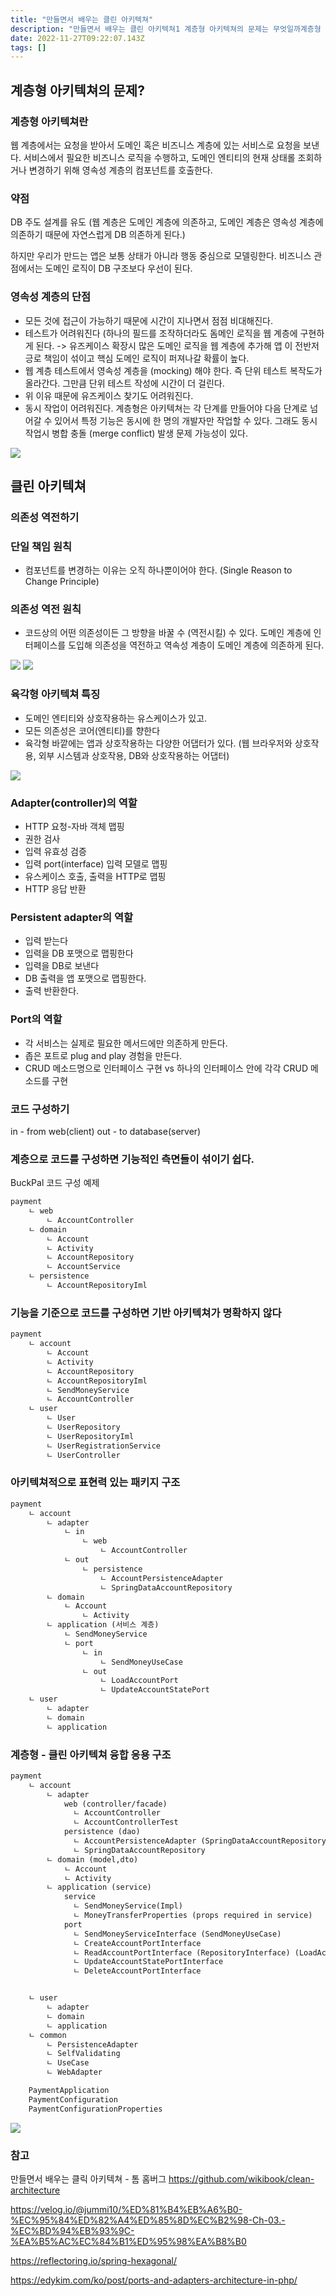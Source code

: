 ```yaml
---
title: "만들면서 배우는 클린 아키텍쳐"
description: "만들면서 배우는 클린 아키텍쳐1 계층형 아키텍쳐의 문제는 무엇일까계층형 아키텍쳐란웹 계층에서는 요청을 받아서 도메인 혹은 비즈니스 계층에 있는 서비스로 요청을 보낸다.서비스에서 필요한 비즈니스 로직을 수행하고, 도메인 엔티티의 현재 상태롤 조회하거나 변경하기 위해 영"
date: 2022-11-27T09:22:07.143Z
tags: []
---
```

## 계층형 아키텍쳐의 문제?

### 계층형 아키텍쳐란
웹 계층에서는 요청을 받아서 도메인 혹은 비즈니스 계층에 있는 서비스로 요청을 보낸다.
서비스에서 필요한 비즈니스 로직을 수행하고, 도메인 엔티티의 현재 상태롤 조회하거나 변경하기 위해 영속성 계층의 컴포넌트를 호출한다. 


### 약점
DB 주도 설계를 유도 (웹 계층은 도메인 계층에 의존하고, 도메인 계층은 영속성 계층에 의존하기 때문에 자연스럽게 DB 의존하게 된다.)

하지만 우리가 만드는 앱은 보통 상태가 아니라 행동 중심으로 모델링한다. 
비즈니스 관점에서는 도메인 로직이 DB 구조보다 우선이 된다.  

### 영속성 계층의 단점
- 모든 것에 접근이 가능하기 때문에 시간이 지나면서 점점 비대해진다. 
- 테스트가 어려워진다 (하나의 필드를 조작하더라도 돔메인 로직을 웹 계층에 구현하게 된다. -> 유즈케이스 확장시 많은 도메인 로직을 웹 계층에 추가해 앱 이 전반저긍로 책임이 섞이고 핵심 도메인 로직이 퍼져나갈 확률이 높다. 
- 웹 계층 테스트에서 영속성 계층을 (mocking) 해야 한다. 즉 단위 테스트 복작도가 올라간다. 그만큼 단위 테스트 작성에 시간이 더 걸린다. 
- 위 이유 때문에 유즈케이스 찾기도 어려워진다. 
- 동시 작업이 어려워진다. 계층형은 아키텍쳐는 각 단계를 만들어야 다음 단계로 넘어갈 수 있어서 특정 기능은 동시에 한 명의 개발자만 작업할 수 있다. 그래도 동시 작업시 병합 충돌 (merge conflict) 발생 문제 가능성이 있다.

![](/velogimages/26b704d3-3816-4ef3-8ddf-3861e5df07d0-image.png)

## 클린 아키텍쳐 
### 의존성 역전하기
### 단일 책임 원칙
- 컴포넌트를 변경하는 이유는 오직 하나뿐이어야 한다.  (Single Reason to Change Principle) 
### 의존성 역전 원칙
- 코드상의 어떤 의존성이든 그 방향을 바꿀 수 (역전시킬) 수 있다. 도메인 계층에 인터페이스를 도입해 의존성을 역전하고 역속성 계층이 도메인 계층에 의존하게 된다. 

![](/velogimages/fb2cdf43-b1e5-4a31-b3c5-489f307b5aa2-image.png)
![](/velogimages/b879ecb4-3f13-4372-91c9-bb7fd7054b0b-image.png)


### 육각형 아키텍쳐 특징 
- 도메인 엔티티와 상호작용하는 유스케이스가 있고.
- 모든 의존성은 코어(엔티티)를 향한다
- 육각형 바깥에는 앱과 상호작용하는 다양한 어댑터가 있다. (웹 브라우저와 상호작용, 외부 시스템과 상호작용, DB와 상호작용하는 어댑터) 

![](/velogimages/593a7adf-a127-4670-a39c-25d2b79969d9-image.png)

### Adapter(controller)의 역할
- HTTP 요청-자바 객체 맵핑
- 권한 검사
- 입력 유효성 검증
- 입력 port(interface) 입력 모델로 맵핑
- 유스케이스 호출, 출력을 HTTP로 맵핑
- HTTP 응답 반환

### Persistent adapter의 역할
- 입력 받는다
- 입력을 DB 포맷으로 맵핑한다
- 입력을 DB로 보낸다
- DB 출력을 앱 포맷으로 맵핑한다.
- 출력 반환한다.

### Port의 역할
- 각 서비스는 실제로 필요한 메서드에만 의존하게 만든다.
- 좁은 포트로 plug and play 경험을 만든다. 
- CRUD 메소드명으로 인터페이스 구현 vs 하나의 인터페이스 안에 각각 CRUD 메소드를 구현

### 코드 구성하기 
in - from web(client)
out - to database(server)
### 계층으로 코드를 구성하면 기능적인 측면들이 섞이기 쉽다. 
BuckPal 코드 구성 예제
```xml
payment
    ㄴ web
        ㄴ AccountController
    ㄴ domain
        ㄴ Account
        ㄴ Activity
        ㄴ AccountRepository
        ㄴ AccountService
    ㄴ persistence
        ㄴ AccountRepositoryIml
```

### 기능을 기준으로 코드를 구성하면 기반 아키텍쳐가 명확하지 않다
```xml
payment
    ㄴ account
        ㄴ Account
        ㄴ Activity
        ㄴ AccountRepository
        ㄴ AccountRepositoryIml
        ㄴ SendMoneyService
        ㄴ AccountController
    ㄴ user
        ㄴ User
        ㄴ UserRepository
        ㄴ UserRepositoryIml
        ㄴ UserRegistrationService
        ㄴ UserController
```

### 아키텍쳐적으로 표현력 있는 패키지 구조
```xml
payment
    ㄴ account
        ㄴ adapter
            ㄴ in
                ㄴ web
                    ㄴ AccountController
            ㄴ out
                ㄴ persistence
                    ㄴ AccountPersistenceAdapter
                    ㄴ SpringDataAccountRepository
        ㄴ domain
            ㄴ Account
		        ㄴ Activity
        ㄴ application (서비스 계층)
            ㄴ SendMoneyService
            ㄴ port
                ㄴ in
                    ㄴ SendMoneyUseCase
                ㄴ out
                    ㄴ LoadAccountPort
                    ㄴ UpdateAccountStatePort
    ㄴ user
        ㄴ adapter
        ㄴ domain
        ㄴ application
```


### 계층형 - 클린 아키텍쳐 융합 응용 구조
```xml
payment
    ㄴ account
        ㄴ adapter 
            web (controller/facade)
              ㄴ AccountController
			  ㄴ AccountControllerTest
            persistence (dao)
              ㄴ AccountPersistenceAdapter (SpringDataAccountRepositoryImpl)
              ㄴ SpringDataAccountRepository
		ㄴ domain (model,dto)
            ㄴ Account
		    ㄴ Activity        
		ㄴ application (service)
  			service
			  ㄴ SendMoneyService(Impl)
   			  ㄴ MoneyTransferProperties (props required in service)
			port
              ㄴ SendMoneyServiceInterface (SendMoneyUseCase)
			  ㄴ CreateAccountPortInterface
              ㄴ ReadAccountPortInterface (RepositoryInterface) (LoadAccountPortInterface)
              ㄴ UpdateAccountStatePortInterface
              ㄴ DeleteAccountPortInterface


    ㄴ user
        ㄴ adapter
        ㄴ domain
        ㄴ application
    ㄴ common
		ㄴ PersistenceAdapter
		ㄴ SelfValidating
		ㄴ UseCase
		ㄴ WebAdapter

	PaymentApplication
	PaymentConfiguration
	PaymentConfigurationProperties
```
![](/velogimages/dd987402-a417-4eb8-8ced-a4cd4135b55f-image.png)



### 참고
만들면서 배우는 클릭 아키텍쳐 - 톰 홈버그
https://github.com/wikibook/clean-architecture

https://velog.io/@jummi10/%ED%81%B4%EB%A6%B0-%EC%95%84%ED%82%A4%ED%85%8D%EC%B2%98-Ch-03.-%EC%BD%94%EB%93%9C-%EA%B5%AC%EC%84%B1%ED%95%98%EA%B8%B0

https://reflectoring.io/spring-hexagonal/

https://edykim.com/ko/post/ports-and-adapters-architecture-in-php/
